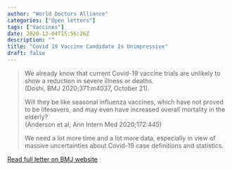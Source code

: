 ```yaml
---
author: "World Doctors Alliance"
categories: ["Open letters"]
tags: ["Vaccines"]
date: 2020-12-04T15:56:26Z
description: ""
title: "Covid 19 Vaccine Candidate Is Unimpressive"
draft: false
---
```


> We already know that current Covid-19 vaccine trials are unlikely to  show a reduction in severe illness or deaths.  
> (Doshi, BMJ  2020;371:m4037, October 21).    
>
>  Will they be like seasonal influenza  vaccines, which have not proved to be lifesavers, and may even have  increased overall mortality in the elderly?   
> (Anderson et al, Ann Intern Med 2020;172:445)     
>
> We need a lot more time and a lot more data,  especially in view of massive uncertainties about Covid-19 case  definitions and statistics. 

[Read full letter on BMJ website](https://www.bmj.com/content/371/bmj.m4347/rr-4?fbclid=IwAR0D27SFky1T5diTM0amj5iGlpHGNRzr7HWBhaFUZK9r9p6QLFjVdbtxyGQ)